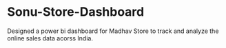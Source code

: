 # Sonu-Store-Dashboard
Designed a power bi dashboard for Madhav Store to track and analyze the online sales data acorss India.
